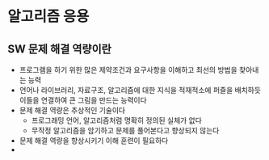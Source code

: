 # 알고리즘 응용

## SW 문제 해결 역량이란

- 프로그램을 하기 위한 많은 제약조건과 요구사항을 이해하고 최선의 방법을 찾아내는 능력
- 언어나 라이브러리, 자료구조, 알고리즘에 대한 지식을 적재적소에 퍼즐을 배치하듯 이들을 연결하여 큰 그림을 만드는 능력이다
- 문제 해결 역량은 추상적인 기술이다
  - 프로그래밍 언어, 알고리즘처럼 명확히 정의된 실체가 없다
  - 무작정 알고리즘을 암기하고 문제를 풀어본다고 향상되지 않는다
- 문제 해결 역량을 향상시키기 이해 훈련이 필요하다
-
